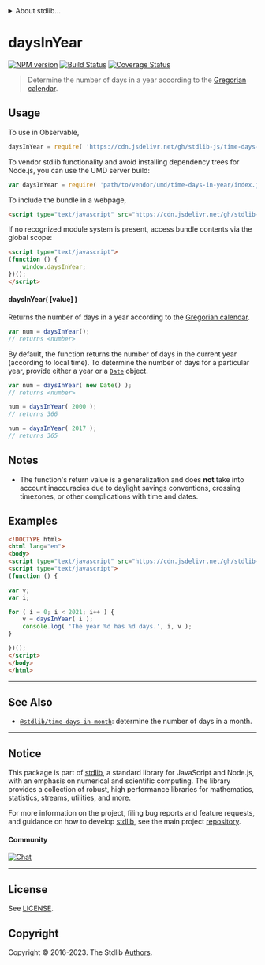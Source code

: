 <!--

@license Apache-2.0

Copyright (c) 2018 The Stdlib Authors.

Licensed under the Apache License, Version 2.0 (the "License");
you may not use this file except in compliance with the License.
You may obtain a copy of the License at

   http://www.apache.org/licenses/LICENSE-2.0

Unless required by applicable law or agreed to in writing, software
distributed under the License is distributed on an "AS IS" BASIS,
WITHOUT WARRANTIES OR CONDITIONS OF ANY KIND, either express or implied.
See the License for the specific language governing permissions and
limitations under the License.

-->


<details>
  <summary>
    About stdlib...
  </summary>
  <p>We believe in a future in which the web is a preferred environment for numerical computation. To help realize this future, we've built stdlib. stdlib is a standard library, with an emphasis on numerical and scientific computation, written in JavaScript (and C) for execution in browsers and in Node.js.</p>
  <p>The library is fully decomposable, being architected in such a way that you can swap out and mix and match APIs and functionality to cater to your exact preferences and use cases.</p>
  <p>When you use stdlib, you can be absolutely certain that you are using the most thorough, rigorous, well-written, studied, documented, tested, measured, and high-quality code out there.</p>
  <p>To join us in bringing numerical computing to the web, get started by checking us out on <a href="https://github.com/stdlib-js/stdlib">GitHub</a>, and please consider <a href="https://opencollective.com/stdlib">financially supporting stdlib</a>. We greatly appreciate your continued support!</p>
</details>

# daysInYear

[![NPM version][npm-image]][npm-url] [![Build Status][test-image]][test-url] [![Coverage Status][coverage-image]][coverage-url] <!-- [![dependencies][dependencies-image]][dependencies-url] -->

> Determine the number of days in a year according to the [Gregorian calendar][gregorian-calendar].



<section class="usage">

## Usage

To use in Observable,

```javascript
daysInYear = require( 'https://cdn.jsdelivr.net/gh/stdlib-js/time-days-in-year@v0.1.0-umd/browser.js' )
```

To vendor stdlib functionality and avoid installing dependency trees for Node.js, you can use the UMD server build:

```javascript
var daysInYear = require( 'path/to/vendor/umd/time-days-in-year/index.js' )
```

To include the bundle in a webpage,

```html
<script type="text/javascript" src="https://cdn.jsdelivr.net/gh/stdlib-js/time-days-in-year@v0.1.0-umd/browser.js"></script>
```

If no recognized module system is present, access bundle contents via the global scope:

```html
<script type="text/javascript">
(function () {
    window.daysInYear;
})();
</script>
```

#### daysInYear( \[value] )

Returns the number of days in a year according to the [Gregorian calendar][gregorian-calendar].

```javascript
var num = daysInYear();
// returns <number>
```

By default, the function returns the number of days in the current year (according to local time). To determine the number of days for a particular year, provide either a year or a [`Date`][date-object] object.

```javascript
var num = daysInYear( new Date() );
// returns <number>

num = daysInYear( 2000 );
// returns 366

num = daysInYear( 2017 );
// returns 365
```

</section>

<!-- /.usage -->

<section class="notes">

## Notes

-   The function's return value is a generalization and does **not** take into account inaccuracies due to daylight savings conventions, crossing timezones, or other complications with time and dates. 

</section>

<!-- /.notes -->

<section class="examples">

## Examples

<!-- eslint no-undef: "error" -->

```html
<!DOCTYPE html>
<html lang="en">
<body>
<script type="text/javascript" src="https://cdn.jsdelivr.net/gh/stdlib-js/time-days-in-year@v0.1.0-umd/browser.js"></script>
<script type="text/javascript">
(function () {

var v;
var i;

for ( i = 0; i < 2021; i++ ) {
    v = daysInYear( i );
    console.log( 'The year %d has %d days.', i, v );
}

})();
</script>
</body>
</html>
```

</section>

<!-- /.examples -->



<!-- Section for related `stdlib` packages. Do not manually edit this section, as it is automatically populated. -->

<section class="related">

* * *

## See Also

-   <span class="package-name">[`@stdlib/time-days-in-month`][@stdlib/time/days-in-month]</span><span class="delimiter">: </span><span class="description">determine the number of days in a month.</span>

</section>

<!-- /.related -->

<!-- Section for all links. Make sure to keep an empty line after the `section` element and another before the `/section` close. -->


<section class="main-repo" >

* * *

## Notice

This package is part of [stdlib][stdlib], a standard library for JavaScript and Node.js, with an emphasis on numerical and scientific computing. The library provides a collection of robust, high performance libraries for mathematics, statistics, streams, utilities, and more.

For more information on the project, filing bug reports and feature requests, and guidance on how to develop [stdlib][stdlib], see the main project [repository][stdlib].

#### Community

[![Chat][chat-image]][chat-url]

---

## License

See [LICENSE][stdlib-license].


## Copyright

Copyright &copy; 2016-2023. The Stdlib [Authors][stdlib-authors].

</section>

<!-- /.stdlib -->

<!-- Section for all links. Make sure to keep an empty line after the `section` element and another before the `/section` close. -->

<section class="links">

[npm-image]: http://img.shields.io/npm/v/@stdlib/time-days-in-year.svg
[npm-url]: https://npmjs.org/package/@stdlib/time-days-in-year

[test-image]: https://github.com/stdlib-js/time-days-in-year/actions/workflows/test.yml/badge.svg?branch=v0.1.0
[test-url]: https://github.com/stdlib-js/time-days-in-year/actions/workflows/test.yml?query=branch:v0.1.0

[coverage-image]: https://img.shields.io/codecov/c/github/stdlib-js/time-days-in-year/main.svg
[coverage-url]: https://codecov.io/github/stdlib-js/time-days-in-year?branch=main

<!--

[dependencies-image]: https://img.shields.io/david/stdlib-js/time-days-in-year.svg
[dependencies-url]: https://david-dm.org/stdlib-js/time-days-in-year/main

-->

[chat-image]: https://img.shields.io/gitter/room/stdlib-js/stdlib.svg
[chat-url]: https://app.gitter.im/#/room/#stdlib-js_stdlib:gitter.im

[stdlib]: https://github.com/stdlib-js/stdlib

[stdlib-authors]: https://github.com/stdlib-js/stdlib/graphs/contributors

[cli-section]: https://github.com/stdlib-js/time-days-in-year#cli
[cli-url]: https://github.com/stdlib-js/time-days-in-year/tree/cli
[@stdlib/time-days-in-year]: https://github.com/stdlib-js/time-days-in-year/tree/main

[umd]: https://github.com/umdjs/umd
[es-module]: https://developer.mozilla.org/en-US/docs/Web/JavaScript/Guide/Modules

[deno-url]: https://github.com/stdlib-js/time-days-in-year/tree/deno
[umd-url]: https://github.com/stdlib-js/time-days-in-year/tree/umd
[esm-url]: https://github.com/stdlib-js/time-days-in-year/tree/esm
[branches-url]: https://github.com/stdlib-js/time-days-in-year/blob/main/branches.md

[stdlib-license]: https://raw.githubusercontent.com/stdlib-js/time-days-in-year/main/LICENSE

[gregorian-calendar]: https://en.wikipedia.org/wiki/Gregorian_calendar

[date-object]: https://developer.mozilla.org/en-US/docs/Web/JavaScript/Reference/Global_Objects/Date

<!-- <related-links> -->

[@stdlib/time/days-in-month]: https://github.com/stdlib-js/time-days-in-month/tree/umd

<!-- </related-links> -->

</section>

<!-- /.links -->
